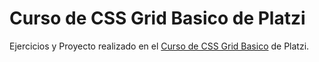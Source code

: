 # Curso de CSS Grid Basico de Platzi
Ejercicios y Proyecto realizado en el [Curso de CSS Grid Basico](https://platzi.com/cursos/css-grid/) de Platzi.
